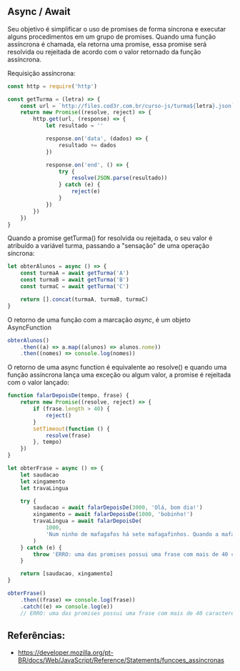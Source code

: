 ## Async / Await

Seu objetivo é simplificar o uso de promises de forma síncrona e executar alguns procedimentos em um grupo de promises. Quando uma função assíncrona é chamada, ela retorna uma promise, essa promise será resolvida ou rejeitada de acordo com o valor retornado da função assíncrona.

Requisição assíncrona:

```JavaScript
const http = require('http')

const getTurma = (letra) => {
    const url = `http://files.cod3r.com.br/curso-js/turma${letra}.json`
    return new Promise((resolve, reject) => {
        http.get(url, (response) => {
            let resultado = ''

            response.on('data', (dados) => {
                resultado += dados
            })

            response.on('end', () => {
                try {
                    resolve(JSON.parse(resultado))
                } catch (e) {
                    reject(e)
                }
            })
        })
    })
}
```

Quando a promise getTurma() for resolvida ou rejeitada, o seu valor é atribuído a variável turma, passando a "sensação" de uma operação síncrona:

```JavaScript
let obterAlunos = async () => {
    const turmaA = await getTurma('A')
    const turmaB = await getTurma('B')
    const turmaC = await getTurma('C')

    return [].concat(turmaA, turmaB, turmaC)
}
```

O retorno de uma função com a marcação _async_, é um objeto AsyncFunction

```JavaScript
obterAlunos()
    .then((a) => a.map((alunos) => alunos.nome))
    .then((nomes) => console.log(nomes))
```

O retorno de uma async function é equivalente ao resolve() e quando uma função assíncrona lança uma exceção ou algum valor, a promise é rejeitada com o valor lançado:

```JavaScript
function falarDepoisDe(tempo, frase) {
    return new Promise((resolve, reject) => {
        if (frase.length > 40) {
            reject()
        }
        setTimeout(function () {
            resolve(frase)
        }, tempo)
    })
}

let obterFrase = async () => {
    let saudacao
    let xingamento
    let travaLingua

    try {
        saudacao = await falarDepoisDe(3000, 'Olá, bom dia!')
        xingamento = await falarDepoisDe(1000, 'bobinho!')
        travaLingua = await falarDepoisDe(
            1000,
            'Num ninho de mafagafos há sete mafagafinhos. Quando a mafagafa gafa, gafam os sete mafagafinhos'
        )
    } catch (e) {
        throw 'ERRO: uma das promises possui uma frase com mais de 40 caracteres'
    }

    return [saudacao, xingamento]
}

obterFrase()
    .then((frase) => console.log(frase))
    .catch((e) => console.log(e))
    // ERRO: uma das promises possui uma frase com mais de 40 caracteres

```

## Referências:

-   https://developer.mozilla.org/pt-BR/docs/Web/JavaScript/Reference/Statements/funcoes_assincronas
